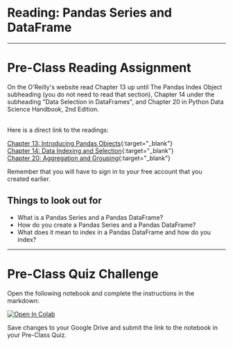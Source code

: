 #  Reading: Pandas Series and DataFrame

---

# Pre-Class Reading Assignment

On the O'Reilly's website read Chapter 13 up until The Pandas Index Object subheading (you do not need to read that section), Chapter 14 under the subheading "Data Selection in DataFrames", and Chapter 20 in
Python Data Science Handbook, 2nd Edition. 

</br>Here is a direct link to the readings: 

[Chapter 13: Introducing Pandas Objects](https://learning.oreilly.com/library/view/python-data-science/9781098121211/ch13.html){:target="_blank"}
</br>[Chapter 14: Data Indexing and Selection](https://learning.oreilly.com/library/view/python-data-science/9781098121211/ch14.html){:target="_blank"}
</br>[Chapter 20: Aggregation and Grouping](https://learning.oreilly.com/library/view/python-data-science/9781098121211/ch20.html#ch_0308-aggregation-and-grouping_planets-data){:target="_blank"}

Remember that you will have to sign in to your free account that you created earlier.

## Things to look out for
- What is a Pandas Series and a Pandas DataFrame?
- How do you create a Pandas Series and a Pandas DataFrame?
- What does it mean to index in a Pandas DataFrame and how do you index?


---

# Pre-Class Quiz Challenge
Open the following notebook and complete the instructions in the markdown:

<a href="https://colab.research.google.com/drive/1KnfUY_SD_SPUh0HjIvaLvqic42LhMXwT#scrollTo=YZjJdSzBaBLK" target="_blank"><img src="https://colab.research.google.com/assets/colab-badge.svg" alt="Open In Colab"/></a>

Save changes to your Google Drive and submit the link to the notebook in your Pre-Class Quiz.
